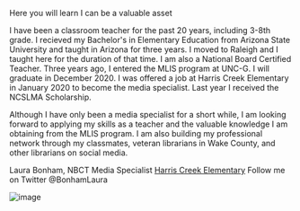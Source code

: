 Here you will learn I can be a valuable asset

I have been a classroom teacher for the past 20 years, including 3-8th grade. I recieved my Bachelor's in Elementary Education from Arizona State University and taught in Arizona for three years. I moved to Raleigh and I taught here for the duration of that time. I am also a National Board Certified Teacher. Three years ago, I entered the MLIS program at UNC-G. I will graduate in December 2020. I was offered a job at Harris Creek Elementary in January 2020 to become the media specialist. Last year I received the NCSLMA Scholarship.

Although I have only been a media specialist for a short while, I am looking forward to applying my skills as a teacher and the valuable knowledge I am obtaining from the MLIS program. I am also building my professional network through my classmates, veteran librarians in Wake County, and other librarians on social media.


Laura Bonham, NBCT
Media Specialist
[Harris Creek Elementary](https://www.wcpss.net/harriscreekes)
Follow me on Twitter @BonhamLaura




![image](https://user-images.githubusercontent.com/61069679/74592383-c68a8900-4fee-11ea-9236-74797e35c2af.png)

